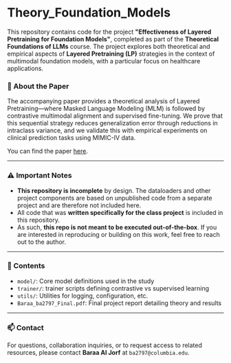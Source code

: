 # Theory_Foundation_Models

This repository contains code for the project **"Effectiveness of Layered Pretraining for Foundation Models"**, completed as part of the **Theoretical Foundations of LLMs** course. The project explores both theoretical and empirical aspects of **Layered Pretraining (LP)** strategies in the context of multimodal foundation models, with a particular focus on healthcare applications.

### 🔬 About the Paper

The accompanying paper provides a theoretical analysis of Layered Pretraining—where Masked Language Modeling (MLM) is followed by contrastive multimodal alignment and supervised fine-tuning. We prove that this sequential strategy reduces generalization error through reductions in intraclass variance, and we validate this with empirical experiments on clinical prediction tasks using MIMIC-IV data.

You can find the paper [here](./Baraa_ba2797_Final.pdf).

---

### ⚠️ Important Notes

- **This repository is incomplete** by design. The dataloaders and other project components are based on unpublished code from a separate project and are therefore not included here.
- All code that was **written specifically for the class project** is included in this repository.
- As such, **this repo is not meant to be executed out-of-the-box**. If you are interested in reproducing or building on this work, feel free to reach out to the author.

---

### 📁 Contents

- `model/`: Core model definitions used in the study
- `trainer/`: trainer scripts  defining contrastive vs supervised learning
- `utils/`: Utilities for logging, configuration, etc.
- `Baraa_ba2797_Final.pdf`: Final project report detailing theory and results

---

### 📫 Contact

For questions, collaboration inquiries, or to request access to related resources, please contact **Baraa Al Jorf** at `ba2797@columbia.edu`.
